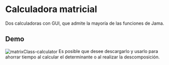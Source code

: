 # Calculadora matricial 
Dos calculadoras con GUI, que admite la mayoría de las funciones de Jama.
## Demo
<img src="https://github.com/irsisyphus/pictures/raw/master/Matrix-Calculator/main.png" alt="matrixClass-calculator" align=center />
Es posible que desee descargarlo y usarlo para ahorrar tiempo al calcular el determinante o al realizar la descomposición.
